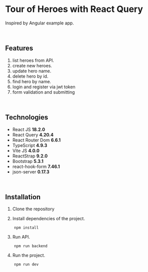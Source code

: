 # Tour of Heroes with React Query

Inspired by Angular example app.

&nbsp;

## **Features**

1. list heroes from API.
1. create new heroes.
1. update hero name.
1. delete hero by id.
1. find hero by name.
1. login and register via jwt token
1. form validation and submitting

&nbsp;

## **Technologies**

- React JS **18.2.0**
- React Query **4.20.4**
- React Router Dom **6.6.1**
- TypeScript **4.9.3**
- Vite JS **4.0.0**
- ReactStrap **9.2.0**
- Bootstrap **5.3.1**
- react-hook-form **7.46.1**
- json-server **0.17.3**

&nbsp;

## **Installation**

1. Clone the repository

2.  Install dependencies of the project.

```shell
    npm install
```

3. Run API.
```shell
    npm run backend
```

4. Run the project.
```shell
    npm run dev
```